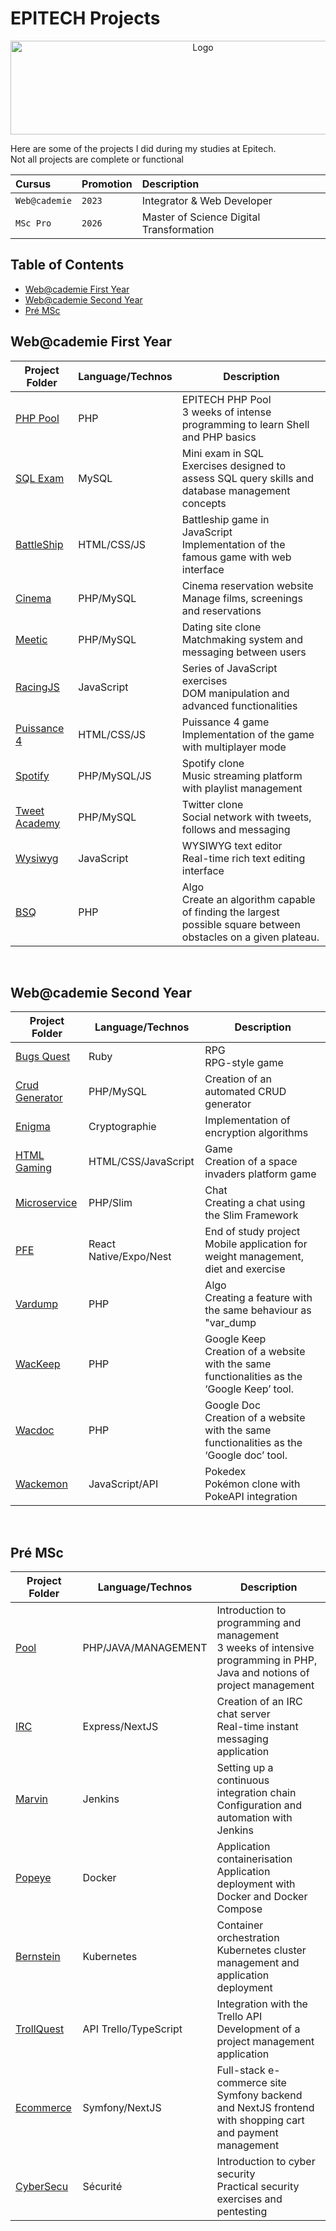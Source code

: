 # EPITECH Projects

<p align="center">
    <img src="https://upload.wikimedia.org/wikipedia/commons/f/fe/Epitech_Official_Logo.png" alt="Logo" width="600" height="150"/>
</p>
<p>Here are some of the projects I did during my studies at Epitech.<br>Not all projects are complete or functional</p>

| Cursus | Promotion     | Description                       |
| :-------- | :------- | :-------------------------------- |
| `Web@cademie`      | `2023` | Integrator & Web Developer |
| `MSc Pro`      | `2026` | Master of Science Digital Transformation |


## Table of Contents
  - [Web@cademie First Year](#webcademie-first-year)
  - [Web@cademie Second Year](#webcademie-second-year)
  - [Pré MSc](#pré-msc)

## Web@cademie First Year

| Project Folder | Language/Technos | Description |
| ------------- | --------------- | ----------- |
| [PHP Pool](./Web@cademie/First_Year/PHP_Pool) | PHP | EPITECH PHP Pool <br> 3 weeks of intense programming to learn Shell and PHP basics |
| [SQL Exam](./Web@cademie/First_Year/Sql_Exam) | MySQL | Mini exam in SQL <br> Exercises designed to assess SQL query skills and database management concepts |
| [BattleShip](./Web@cademie/First_Year/Battleship) | HTML/CSS/JS | Battleship game in JavaScript <br> Implementation of the famous game with web interface |
| [Cinema](./Web@cademie/First_Year/Cinema) | PHP/MySQL | Cinema reservation website <br> Manage films, screenings and reservations |
| [Meetic](./Web@cademie/First_Year/Meetic) | PHP/MySQL | Dating site clone <br> Matchmaking system and messaging between users |
| [RacingJS](./Web@cademie/First_Year/RacingJS) | JavaScript | Series of JavaScript exercises <br> DOM manipulation and advanced functionalities |
| [Puissance 4](./Web@cademie/First_Year/Puissance_4) | HTML/CSS/JS | Puissance 4 game <br> Implementation of the game with multiplayer mode |
| [Spotify](./Web@cademie/First_Year/Spotify) | PHP/MySQL/JS | Spotify clone <br> Music streaming platform with playlist management |
| [Tweet Academy](./Web@cademie/First_Year/Tweet_Academie) | PHP/MySQL | Twitter clone <br> Social network with tweets, follows and messaging |
| [Wysiwyg](./Web@cademie/First_Year/Wysiwyg) | JavaScript | WYSIWYG text editor <br> Real-time rich text editing interface |
| [BSQ](./Web@cademie/First_Year/BSQ) | PHP | Algo <br> Create an algorithm capable of finding the largest possible square between obstacles on a given plateau. |
<br>

## Web@cademie Second Year

| Project Folder | Language/Technos | Description |
| ------------- | --------------- | ----------- |
| [Bugs Quest](./Web@cademie/Second_Year/Bugs_Quest) | Ruby | RPG <br> RPG-style game |
| [Crud Generator](./Web@cademie/Second_Year/Crud_Generator) | PHP/MySQL | Creation of an automated CRUD generator |
| [Enigma](./Web@cademie/Second_Year/Enigma) | Cryptographie | Implementation of encryption algorithms |
| [HTML Gaming](./Web@cademie/Second_Year/HTML_Gaming) | HTML/CSS/JavaScript | Game <br> Creation of a space invaders platform game |
| [Microservice](./Web@cademie/Second_Year/Microservice) | PHP/Slim | Chat <br> Creating a chat using the Slim Framework |
| [PFE](./Web@cademie/Second_Year/PFE) | React Native/Expo/Nest | End of study project <br> Mobile application for weight management, diet and exercise |
| [Vardump](./Web@cademie/Second_Year/Vardump) | PHP | Algo <br> Creating a feature with the same behaviour as "var_dump |
| [WacKeep](./Web@cademie/Second_Year/WacKeep) | PHP | Google Keep <br> Creation of a website with the same functionalities as the ‘Google Keep’ tool. |
| [Wacdoc](./Web@cademie/Second_Year/Wacdoc) | PHP | Google Doc <br> Creation of a website with the same functionalities as the ‘Google doc’ tool. |
| [Wackemon](./Web@cademie/Second_Year/Wackemon) | JavaScript/API | Pokedex <br> Pokémon clone with PokeAPI integration |
<br>


## Pré MSc

| Project Folder | Language/Technos | Description |
| ------------- | --------------- | ----------- |
| [Pool](./MSc_Pro/PreMSc/Pool) | PHP/JAVA/MANAGEMENT | Introduction to programming and management <br> 3 weeks of intensive programming in PHP, Java and notions of project management |
| [IRC](./MSc_Pro/PreMSc/IRC) | Express/NextJS | Creation of an IRC chat server <br> Real-time instant messaging application |
| [Marvin](./MSc_Pro/PreMSc/Marvin) | Jenkins | Setting up a continuous integration chain <br> Configuration and automation with Jenkins |
| [Popeye](./MSc_Pro/PreMSc/Popeye) | Docker | Application containerisation <br> Application deployment with Docker and Docker Compose |
| [Bernstein](./MSc_Pro/PreMSc/Bernstein) | Kubernetes | Container orchestration <br> Kubernetes cluster management and application deployment |
| [TrollQuest](./MSc_Pro/PreMSc/TrollQuest) | API Trello/TypeScript | Integration with the Trello API <br> Development of a project management application |
| [Ecommerce](./MSc_Pro/PreMSc/Ecommerce) | Symfony/NextJS | Full-stack e-commerce site <br> Symfony backend and NextJS frontend with shopping cart and payment management |
| [CyberSecu](./MSc_Pro/PreMSc/CyberSecu) | Sécurité | Introduction to cyber security <br> Practical security exercises and pentesting |

<br>
